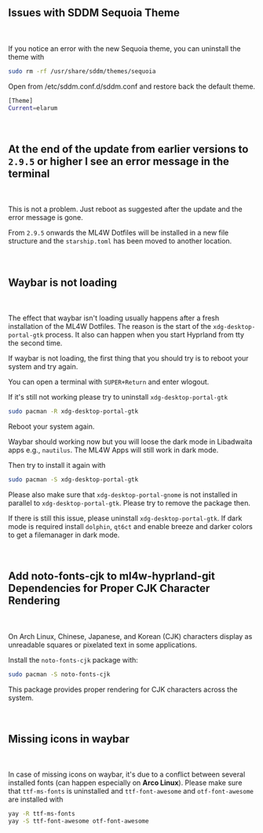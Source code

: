 ## Issues with SDDM Sequoia Theme

<div class="tip custom-block" style="padding-top: 20px; padding-bottom: 20px;">

If you notice an error with the new Sequoia theme, you can uninstall the theme with

```sh
sudo rm -rf /usr/share/sddm/themes/sequoia
```

Open from /etc/sddm.conf.d/sddm.conf and restore back the default theme.

```sh
[Theme]
Current=elarum
```
</div>

## At the end of the update from earlier versions to `2.9.5` or higher I see an error message in the terminal

<div class="tip custom-block" style="padding-top: 20px; padding-bottom: 20px;">

This is not a problem. Just reboot as suggested after the update and the error message is gone. 

From `2.9.5` onwards the ML4W Dotfiles will be installed in a new file structure and the `starship.toml` has been moved to another location. 

</div>

## Waybar is not loading

<div class="tip custom-block" style="padding-top: 20px; padding-bottom: 20px;">

The effect that waybar isn't loading usually happens after a fresh installation of the ML4W Dotfiles. The reason is the start of the `xdg-desktop-portal-gtk` process. It also can happen when you start Hyprland from tty the second time.

If waybar is not loading, the first thing that you should try is to reboot your system and try again. 

You can open a terminal with `SUPER+Return` and enter wlogout.

If it's still not working please try to uninstall `xdg-desktop-portal-gtk`

```sh
sudo pacman -R xdg-desktop-portal-gtk
```

Reboot your system again. 

Waybar should working now but you will loose the dark mode in Libadwaita apps e.g., `nautilus`. The ML4W Apps will still work in dark mode.

Then try to install it again with

```sh
sudo pacman -S xdg-desktop-portal-gtk
```

Please also make sure that `xdg-desktop-portal-gnome` is not installed in parallel to `xdg-desktop-portal-gtk`. Please try to remove the package then.

If there is still this issue, please uninstall `xdg-desktop-portal-gtk`. If dark mode is required install `dolphin`, `qt6ct` and enable breeze and darker colors to get a filemanager in dark mode.

</div>

## Add noto-fonts-cjk to ml4w-hyprland-git Dependencies for Proper CJK Character Rendering

<div class="tip custom-block" style="padding-top: 20px; padding-bottom: 20px;">

On Arch Linux, Chinese, Japanese, and Korean (CJK) characters display as unreadable squares or pixelated text in some applications.

Install the `noto-fonts-cjk` package with:

```sh
sudo pacman -S noto-fonts-cjk
```

This package provides proper rendering for CJK characters across the system.

</div>

## Missing icons in waybar

<div class="tip custom-block" style="padding-top: 20px; padding-bottom: 20px;">

In case of missing icons on waybar, it's due to a conflict between several installed fonts (can happen especially on **Arco Linux**). Please make sure that `ttf-ms-fonts` is uninstalled and `ttf-font-awesome` and `otf-font-awesome` are installed with

```sh
yay -R ttf-ms-fonts
yay -S ttf-font-awesome otf-font-awesome
```

</div>
